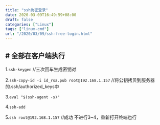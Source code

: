 ```yaml
---
title: "ssh免密登录"
date: 2020-03-09T16:49:59+08:00
draft: false
categories: ["Linux"]
tags: ["linux-cmd"]
url: "/2020/03/09/ssh-free-login.html"
---
```


## # 全部在客户端执行

1.`ssh-keygen` //三次回车生成密钥对

2.`ssh-copy-id -i id_rsa.pub root@192.168.1.157`  //将公钥拷贝到服务器的.ssh/authorized_keys中

3.`eval "$(ssh-agent -s)"`

4.`ssh-add`

5.`ssh root@192.168.1.157` //成功 不进行3~4，重新打开终端也行